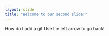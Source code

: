 ```yaml
---
layout: slide
title: "Welcome to our second slide!"
---
```

How do I add a gif
Use the left arrow to go back!
